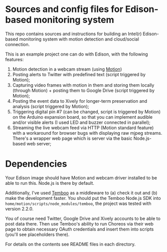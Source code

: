 Sources and config files for Edison-based monitoring system
===========================================================
This repo contains sources and instructions for building an Intel(r) Edison-based monitoring system with motion detection and cloud/social connection.

This is an example project one can do with Edison, with the following features:

1. Motion detection in a webcam stream (using [Motion](http://sourceforge.net/projects/motion/))
2. Posting alerts to Twitter with predefined text (script triggered by Motion);
2. Capturing video frames with motion in them and storing them locally (through Motion) + posting them to Google Drive (script triggered by Motion);
3. Posting the event data to Xively for longer-term preservation and analysis (script triggered by Motion);
4. Triggering digital pin #7 (can be changed, script is triggered by Motion) on the Arduino expansion board, so that you can implement audible and/or visible alerts (I used LED and buzzer connected in parallel);
5. Streaming the live webcam feed via HTTP (Motion standard feature) with a workaround for browser bugs with displaying raw mjpeg streams. There's a wrapper web page which is server via the basic Node.js-based web server;

Dependencies
=============
Your Edison image should have Motion and webcam driver installed to be able to run this. Node.js is there by default.

Additionally, I've used [Temboo](https://www.temboo.com) as a middleware to (a) check it out and (b) make the development faster. You should put the Temboo Node.js SDK into `home/motion/scripts/node_modules/temboo`, the project was tested with version 2.2.0.

You of course need Twitter, Google Drive and Xively accounts to be able to post data there. Then use Temboo's ability to run Choreos via their web page to obtain necessary OAuth credentials and insert them into scripts (you'll see placeholders there).

For details on the contents see README files in each directory.
